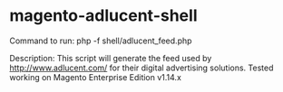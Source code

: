magento-adlucent-shell
==========

Command to run:
php -f shell/adlucent_feed.php

Description:
This script will generate the feed used by http://www.adlucent.com/ for their digital advertising solutions. Tested working on Magento Enterprise Edition v1.14.x
